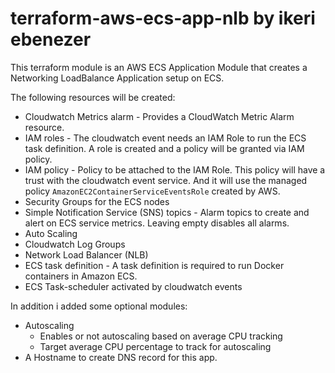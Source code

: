 # terraform-aws-ecs-app-nlb by ikeri ebenezer

This terraform module is an AWS ECS Application Module that creates a Networking LoadBalance Application setup on ECS.

The following resources will be created:

 - Cloudwatch Metrics alarm - Provides a CloudWatch Metric Alarm resource.
 - IAM roles - The cloudwatch event needs an IAM Role to run the ECS task definition. A role is created and a policy will be granted via IAM policy.
 - IAM policy - Policy to be attached to the IAM Role. This policy will have a trust with the cloudwatch event service. And it will use the managed policy `AmazonEC2ContainerServiceEventsRole` created by AWS.
 - Security Groups for the ECS nodes
 - Simple Notification Service (SNS) topics - Alarm topics to create and alert on ECS service metrics. Leaving empty disables all alarms.
 - Auto Scaling
 - Cloudwatch Log Groups
 - Network Load Balancer (NLB)
 - ECS task definition - A task definition is required to run Docker containers in Amazon ECS.
 - ECS Task-scheduler activated by cloudwatch events

In addition i added some optional modules:
 - Autoscaling
     - Enables or not autoscaling based on average CPU tracking
     - Target average CPU percentage to track for autoscaling
 - A Hostname to create DNS record for this app.